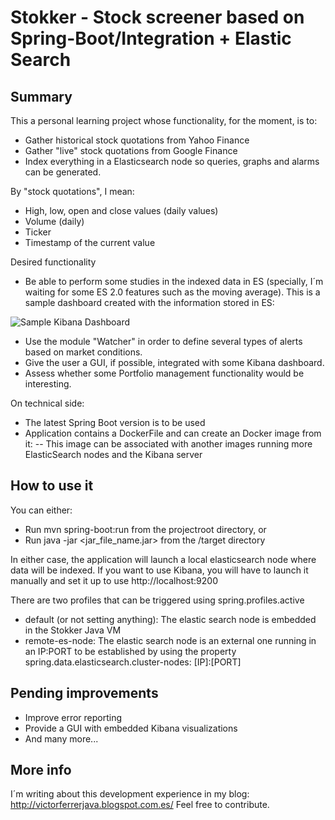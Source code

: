 # Stokker - Stock screener based on Spring-Boot/Integration + Elastic Search

## Summary

This a personal learning project whose functionality, for the moment, is to:
- Gather historical stock quotations from Yahoo Finance 
- Gather "live" stock quotations from Google Finance
- Index everything in a Elasticsearch node so queries, graphs and alarms can be generated.

By "stock quotations", I mean:
- High, low, open and close values (daily values)
- Volume (daily)
- Ticker
- Timestamp of the current value


Desired functionality
- Be able to perform some studies in the indexed data in ES (specially, I´m waiting for some ES 2.0 features such as the moving average). This is a sample dashboard created with the information stored in ES:

![Sample Kibana Dashboard](https://raw.githubusercontent.com/victor-ferrer/stokker/master/sample%20dashboard.PNG)

- Use the module "Watcher" in order to define several types of alerts based on market conditions.
- Give the user a GUI, if possible, integrated with some Kibana dashboard.
- Assess whether some Portfolio management functionality would be interesting.

On technical side:
- The latest Spring Boot version is to be used
- Application contains a DockerFile and can create an Docker image from it:
-- This image can be associated with another images running more ElasticSearch nodes and the Kibana server

 
## How to use it
You can either:
- Run mvn spring-boot:run from the projectroot directory, or
- Run java -jar <jar_file_name.jar> from the /target directory

In either case, the application will launch a local elasticsearch node where data will be indexed. If you want to use Kibana, you will have to launch it manually and set it up to use http://localhost:9200 

There are two profiles that can be triggered using spring.profiles.active
- default (or not setting anything): The elastic search node is embedded in the Stokker Java VM
- remote-es-node: The elastic search node is an external one running in an IP:PORT to be established by using the property spring.data.elasticsearch.cluster-nodes: [IP]:[PORT]

## Pending improvements
- Improve error reporting
- Provide a GUI with embedded Kibana visualizations
- And many more...

## More info
I´m writing about this development experience in my blog: http://victorferrerjava.blogspot.com.es/
Feel free to contribute.


